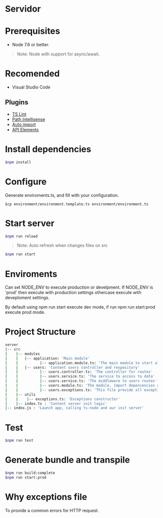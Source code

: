 # Servidor 



# Prerequisites
* Node 7.6 or better.

> Note: Node with support for async/await.

# Recomended
* Visual Studio Code

## Plugins
* [TS Lint](https://marketplace.visualstudio.com/items?itemName=eg2.tslint)
* [Path Intellisense](https://marketplace.visualstudio.com/items?itemName=christian-kohler.path-intellisense)
* [Auto import](https://marketplace.visualstudio.com/items?itemName=steoates.autoimport)
* [API Elements](https://marketplace.visualstudio.com/items?itemName=vncz.vscode-apielements)

# Install dependencies
```bash
$npm install
```

# Configure
Generate enviroments.ts, and fill with your configuration.
```
$cp environment/environment.template.ts environment/environment.ts
```

# Start server
```bash
$npm run reload 
```
> Note: Auto refresh when changes files on src
```bash
$npm run start
```

# Enviroments
Can set NODE_ENV to execute production or develpment. If NODE_ENV is 'prod' then execute with production settings othercase execute with deveploment settings.

By default using npm run start execute dev mode, if run npm run start:prod execute prod mode.

# Project Structure
```bash
server
|-- src
|    |-- modules
|    |   |-- application: 'Main module'
|    |          |-- application.module.ts: 'The main module to start all modules'
|    |   |-- users: 'Content users controller and respository'
|    |          |-- users.controller.ts: 'The controller for routes'
|    |          |-- users.service.ts: 'The service to access to data'
|    |          |-- users.service.ts: 'The middleware to users routes'
|    |          |-- users.module.ts: 'The module, import depencencies and export services'
|    |          |-- users.exceptions.ts: 'This file provide all exceptions for users.'
|    |-- utils
|    |    |-- exceptions.ts: 'Exceptions constructor'
|    |-- index.ts : 'Content server init logic'
|-- index.js : 'Launch app, calling ts-node and our init server'
```


# Test
```bash
$npm run test
```

# Generate bundle and transpile
```bash
$npm run build:complete
$npm run start:prod
```

# Why exceptions file
To provide a common errors for HTTP request.




